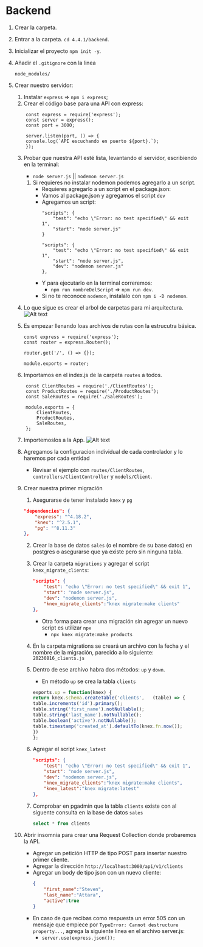 #  Backend

1. Crear la carpeta.

2. Entrar a la carpeta. ``cd 4.4.1/backend``.

3. Inicializar el proyecto `npm init -y`.

4. Añadir el ``.gitignore`` con la linea 
    ```
    node_modules/
    ```
5. Crear nuestro servidor:
    1. Instalar `express`  => `npm i express`;
    2. Crear el código base para una API con express:
    ```
        const express = require('express');
        const server = express();
        const port = 3000;

        server.listen(port, () => {
        console.log(`API escuchando en puerto ${port}.`);
        });
    ```
    
    3. Probar que nuestra API esté lista, levantando el servidor, escribiendo en la terminal:
        - `node server.js` || `nodemon server.js`
        1. Si requieres no instalar nodemon podemos agregarlo a un script.
            - Requieres agregarlo a un script en el package.json:
            - Vamos al package.json y agregamos el script `dev`
            - Agregamos un script:
                ```
                "scripts": {
                    "test": "echo \"Error: no test specified\" && exit 1",
                    "start": "node server.js"
                }
                ```
                ```
                "scripts": {
                    "test": "echo \"Error: no test specified\" && exit 1",
                    "start": "node server.js",
                    "dev": "nodemon server.js"
                },
                ```
            - Y para ejecutarlo en la terminal correremos:
                - `npm run nombreDelScript` => `npm run dev`.
            - Si no te reconoce `nodemon`, instalalo con `npm i -D nodemon`.
    4. Lo que sigue es crear el arbol de carpetas para mi arquitectura.
    ![Alt text](image.png)

    5. Es empezar llenando loas archivos de rutas con la estrucutra básica.

        ```
        const express = require('express');
        const router = express.Router();

        router.get('/', () => {});

        module.exports = router;
        ```
    6. Importamos en el index.js de la carpeta `routes` a todos.

    ```
        const ClientRoutes = require('./ClientRoutes');
        const ProductRoutes = require('./ProductRoutes');
        const SaleRoutes = require('./SaleRoutes');

        module.exports = {
            ClientRoutes,
            ProductRoutes,
            SaleRoutes,
        };
    ```

    7. Importemoslos a la App.
    ![Alt text](image-1.png)

    8. Agregamos la configuracion individual de cada controlador y lo haremos por cada entidad
        * Revisar el ejemplo con `routes/ClientRoutes`, `controllers/ClientController` y `models/Client`.

    9. Crear nuestra primer migración

        1. Asegurarse de tener instalado `knex` y `pg`

        ```json
        "dependencies": {
            "express": "^4.18.2",
            "knex": "^2.5.1",
            "pg": "^8.11.3"
        },
        ```

        2. Crear la base de datos `sales` (o el nombre de su base datos) en postgres o  asegurarse que ya existe pero sin ninguna tabla.
        
        3. Crear la carpeta `migrations` y agregar el script `knex_migrate_clients`:
            ```json
            "scripts": {
                "test": "echo \"Error: no test specified\" && exit 1",
                "start": "node server.js",
                "dev": "nodemon server.js",
                "knex_migrate_clients":"knex migrate:make clients"
            },
            ```
            * Otra forma para crear una migración sin agregar un nuevo script es utilizar `npx`
                - `npx knex migrate:make products`

        4. En la carpeta migrations se creará un archivo con la fecha y el nombre de la migración, parecido a lo siguiente: `20230816_clients.js`

        5. Dentro de ese archivo habra dos métodos: `up` y `down`.
            - En método `up` se crea la tabla `clients`
        
            ```js
            exports.up = function(knex) {
            return knex.schema.createTable('clients',   (table) => {
            table.increments('id').primary();
            table.string('first_name').notNullable();
            table.string('last_name').notNullable();
            table.boolean('active').notNullable();
            table.timestamp('created_at').defaultTo(knex.fn.now());
            })
            };
            ```

        6. Agregar el script `knex_latest`

            ```json
            "scripts": {
                "test": "echo \"Error: no test specified\" && exit 1",
                "start": "node server.js",
                "dev": "nodemon server.js",
                "knex_migrate_clients":"knex migrate:make clients",
                "knex_latest":"knex migrate:latest"
            },
            ```

        7. Comprobar en pgadmin que la tabla `clients` existe con al siguente consulta en la base de datos `sales`

            ```sql
            select * from clients
            ```

    10. Abrir insomnia para crear una Request Collection donde probaremos la API.

        * Agregar un petición HTTP de tipo POST para insertar nuestro primer cliente.
        * Agregar la dirección `http://localhost:3000/api/v1/clients`
        * Agregar un body de tipo json con un nuevo cliente:
            ```json
            {
	            "first_name":"Steven",
                "last_name":"Attara",
	            "active":true
            }
            ```
        * En caso de que recibas como respuesta un error 505 con un mensaje que empiece por `TypeError: Cannot destructure property...`, agrega la siguiente linea en el archivo server.js: 
            - `server.use(express.json());`




        
